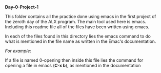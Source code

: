 **Day-0-Project-1**

This folder contains all the practice done using emacs in the first project of the zeroth day of the ALX program. 
The main tool used here is emacs. 
Including this readme file all of the files have been written using emacs. 

In each of the files found in this directory lies the emacs command to do what is mentioned in the file name as written in the Emac's documentation.

*For example:*

If a file is named 0-opening then inside this file lies the command for opening
a file in emacs (**C-x b**), as mentioned in the documentation
